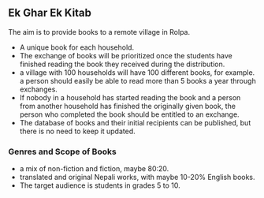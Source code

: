 ## Ek Ghar Ek Kitab 

The aim is to provide books to a remote village in Rolpa. 

- A unique book for each household.
- The exchange of books will be prioritized once the students have finished reading the book they received during the distribution.
- a village with 100 households will have 100 different books, for example. a person should easily be able to read more than 5 books a year through exchanges. 
- If nobody in a household has started reading the book and a person from another household has finished the originally given book, the person who completed the book should be entitled to an exchange. 
- The database of books and their initial recipients can be published, but there is no need to keep it updated. 

### Genres and Scope of Books
-  a mix of non-fiction and fiction, maybe 80:20.
-  translated and original Nepali works, with maybe 10-20% English books.
- The target audience is students in grades 5 to 10.